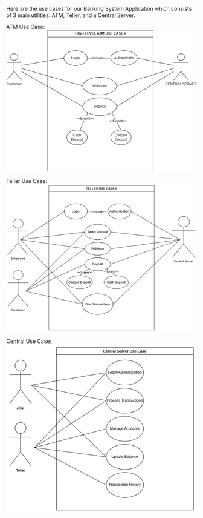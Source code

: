 Here are the use cases for our Banking System Application which consists of 3 main utilities: ATM, Teller, and a Central Server.


ATM Use Case:
![Atm Use Case Diagram](../ATM_usecases.png)



Teller Use Case:
![Teller Use Case Diagram](../Teller_usecases.jpg)



Central Use Case:
![Central Use Case Diagram](../Central_usecases.jpg)

